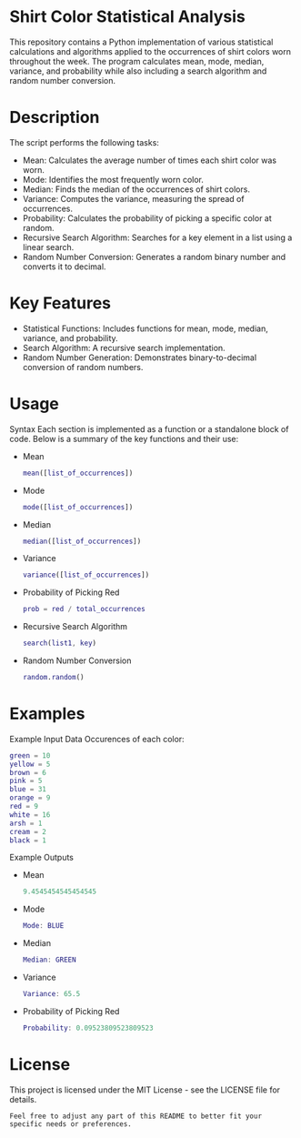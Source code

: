 # Shirt Color Statistical Analysis 
This repository contains a Python implementation of various statistical calculations and algorithms applied to the occurrences of shirt colors worn throughout the week. 
The program calculates mean, mode, median, variance, and probability while also including a search algorithm and random number conversion.

# Description 
The script performs the following tasks: 
- Mean: Calculates the average number of times each shirt color was worn.
- Mode: Identifies the most frequently worn color.
- Median: Finds the median of the occurrences of shirt colors.
- Variance: Computes the variance, measuring the spread of occurrences.
- Probability: Calculates the probability of picking a specific color at random.
- Recursive Search Algorithm: Searches for a key element in a list using a linear search.
- Random Number Conversion: Generates a random binary number and converts it to decimal.

# Key Features 
- Statistical Functions: Includes functions for mean, mode, median, variance, and probability.
- Search Algorithm: A recursive search implementation.
- Random Number Generation: Demonstrates binary-to-decimal conversion of random numbers.

# Usage 
Syntax 
Each section is implemented as a function or a standalone block of code. Below is a summary of the key functions and their use:
- Mean
   ```matlab
   mean([list_of_occurrences])
   ```
- Mode
   ```matlab
   mode([list_of_occurrences])
   ```
- Median
   ```matlab
   median([list_of_occurrences])
   ```
- Variance
   ```matlab
   variance([list_of_occurrences])
   ```
- Probability of Picking Red
   ```matlab
  prob = red / total_occurrences
   ```
- Recursive Search Algorithm
  ```matlab
  search(list1, key)
   ```
- Random Number Conversion
  ```matlab
  random.random()
  ```
# Examples 
Example Input Data 
Occurences of each color: 
```matlab
green = 10
yellow = 5
brown = 6
pink = 5
blue = 31
orange = 9
red = 9
white = 16
arsh = 1
cream = 2
black = 1
```
Example Outputs
- Mean
   ```matlab
  9.4545454545454545
   ```
- Mode
   ```matlab
   Mode: BLUE
   ```
- Median
   ```matlab
   Median: GREEN
   ```
- Variance
   ```matlab
   Variance: 65.5
   ```
- Probability of Picking Red
   ```matlab
  Probability: 0.09523809523809523
   ```
# License 
This project is licensed under the MIT License - see the LICENSE file for details.
```
Feel free to adjust any part of this README to better fit your specific needs or preferences.
```
  
   
